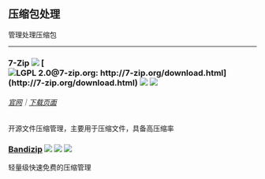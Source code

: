 ## 压缩包处理

管理处理压缩包

---

### 7-Zip ![](/assets/图片2.png) [![](/assets/open-source-icon.png "LGPL 2.0@7-zip.org: http://7-zip.org/download.html")](http://7-zip.org/download.html) ![](/assets/earth-globe.png) ![](/assets/usb.png)

###### [官网](http://7-zip.org/)｜[下载页面](http://7-zip.org/download.html)

开源文件压缩管理，主要用于压缩文件，具备高压缩率

### [Bandizip](http://www.bandisoft.com/bandizip/) ![](/assets/图片2.png) ![](/assets/earth-globe.png) ![](/assets/usb.png)

轻量级快速免费的压缩管理

